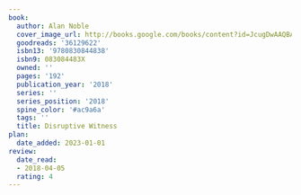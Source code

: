 ```yaml
---
book:
  author: Alan Noble
  cover_image_url: http://books.google.com/books/content?id=JcugDwAAQBAJ&printsec=frontcover&img=1&zoom=1&source=gbs_api
  goodreads: '36129622'
  isbn13: '9780830844838'
  isbn9: 083084483X
  owned: ''
  pages: '192'
  publication_year: '2018'
  series: ''
  series_position: '2018'
  spine_color: '#ac9a6a'
  tags: ''
  title: Disruptive Witness
plan:
  date_added: 2023-01-01
review:
  date_read:
  - 2018-04-05
  rating: 4
---
```

